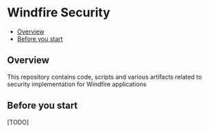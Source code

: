 # Windfire Security
- [Overview](#overview)
- [Before you start](#before-you-start)

## Overview
This repository contains code, scripts and various artifacts related to security implementation for Windfire applications

## Before you start
[TODO]